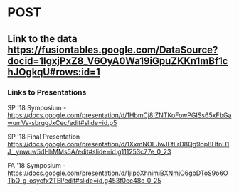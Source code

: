 # POST

## Link to the data https://fusiontables.google.com/DataSource?docid=1lgxjPxZ8_V6OyA0Wa19iGpuZKKn1mBf1chJOgkqU#rows:id=1

### Links to Presentations
SP '18 Symposium - https://docs.google.com/presentation/d/1HbmCj8IZNTKoFowPGISs65xFbGawumVs-sbrqgJxCec/edit#slide=id.p5

SP '18 Final Presentation - https://docs.google.com/presentation/d/1XxmNOEJwJFfLrD8Qg9op8HtnH1J__ynwuw5dHhMMs5A/edit#slide=id.g111253c77e_0_23


FA '18 Symposium - https://docs.google.com/presentation/d/1jIpoXhnimiBXNmjO6gpDToS9o6OTbQ_g_osycfx2TEI/edit#slide=id.g453f0ec48c_0_25
